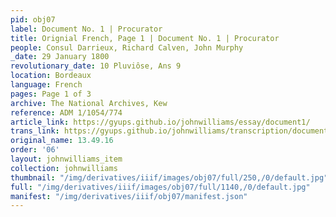 ```yaml
---
pid: obj07
label: Document No. 1 | Procurator
title: Orignial French, Page 1 | Document No. 1 | Procurator
people: Consul Darrieux, Richard Calven, John Murphy
_date: 29 January 1800
revolutionary_date: 10 Pluviôse, Ans 9
location: Bordeaux
language: French
pages: Page 1 of 3
archive: The National Archives, Kew
reference: ADM 1/1054/774
article_link: https://gyups.github.io/johnwilliams/essay/document1/
trans_link: https://gyups.github.io/johnwilliams/transcription/document1/
original_name: 13.49.16
order: '06'
layout: johnwilliams_item
collection: johnwilliams
thumbnail: "/img/derivatives/iiif/images/obj07/full/250,/0/default.jpg"
full: "/img/derivatives/iiif/images/obj07/full/1140,/0/default.jpg"
manifest: "/img/derivatives/iiif/obj07/manifest.json"
---
```

